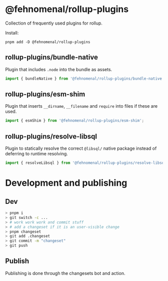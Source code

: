 # @fehnomenal/rollup-plugins

Collection of frequently used plugins for rollup.

Install:

```shell
pnpm add -D @fehnomenal/rollup-plugins
```

## rollup-plugins/bundle-native

Plugin that includes `.node` into the bundle as assets.

```js
import { bundleNative } from '@fehnomenal/rollup-plugins/bundle-native';
```

## rollup-plugins/esm-shim

Plugin that inserts `__dirname`, `__filename` and `require` into files if these are used.

```js
import { esmShim } from '@fehnomenal/rollup-plugins/esm-shim';
```

## rollup-plugins/resolve-libsql

Plugin to statically resolve the correct `@libsql/` native package instead of deferring to runtime resolving.

```js
import { resolveLibsql } from '@fehnomenal/rollup-plugins/resolve-libsql';
```

# Development and publishing

## Dev

```sh
> pnpm i
> git switch -c ...
> # work work work and commit stuff
> # add a changeset if it is an user-visible change
> pnpm changeset
> git add .changeset
> git commit -m "changeset"
> git push
```

## Publish

Publishing is done through the changesets bot and action.
